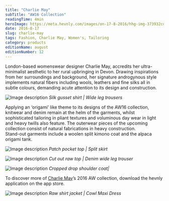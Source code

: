 ```yaml
---
title: "Charlie May"
subTitle: "AW16 Collection"
readingTime: 4min
heroImage: https://meta.hevnly.com/images/on-17-8-2016/hhg-img-373932cd-e3c8-42e6-9772-20348bce9349.png
date: 2016-8-17
slug: charlie-may
tags: Fashion, Charlie May, Women's, Tailoring
category: products
editionName: august
editionNumber: 12
---
```



London-based womenswear designer Charlie May, accredits her ultra-minimalist aesthetic to her rural upbringing in Devon. Drawing inspirations from her surroundings and background, her signature androgynous style implements natural fibers including wools, leathers and fine silks all in subtle colours, demanding acute attention to its design and construction.


![Image description](https://meta.hevnly.com/images/on-17-8-2016/hhg-img-a19914e7-f037-4b22-b72e-14d86433041b.png)
*Silk gusset shirt | Wide leg trousers*

Applying an ‘origami’ like theme to its designs of the AW16 collection, knitwear and denim remain at the helm of the garments, whilst sophisticated tailoring in pliant textures and voluminous day wear in light and heavy twills also feature. The outerwear pieces of the upcoming collection consist of natural fabrications in heavy construction.  
Stand-out garments include a woolen split kimono coat and the alpaca origami tank.


![Image description](https://meta.hevnly.com/images/on-17-8-2016/hhg-img-fc7ce93d-86de-47b2-aa01-2c228f7ab029.png)
*Patch pocket top | Split skirt*


![Image description](https://meta.hevnly.com/images/on-17-8-2016/hhg-img-0c7bc8d5-8d0c-493b-95cc-4179ffbda877.png)
*Cut out raw top | Denim wide leg trouser*


![Image description](https://meta.hevnly.com/images/on-17-8-2016/hhg-img-15a399cb-96ee-4610-99d5-4ce96d50a7b1.png)
*Cropped drop shoulder coat|*



To discover more of [Charlie May](http://charlie-may.co.uk/)’s 2016 AW collection, download the hevnly application on the app store.   




![Image description](https://meta.hevnly.com/images/on-17-8-2016/hhg-img-27c9a8c0-2140-4daa-ae22-92e46469642e.png)
*Raw shirt jacket | Cowl Maxi Dress*

